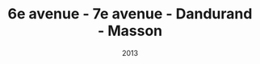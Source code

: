 ---
title: 6e avenue - 7e avenue - Dandurand - Masson
date: '2013'
type: ruelle_verte
district: 'Rosemont'
position: { lng: -73.57639423633907, lat: 45.54885946603889 }
---